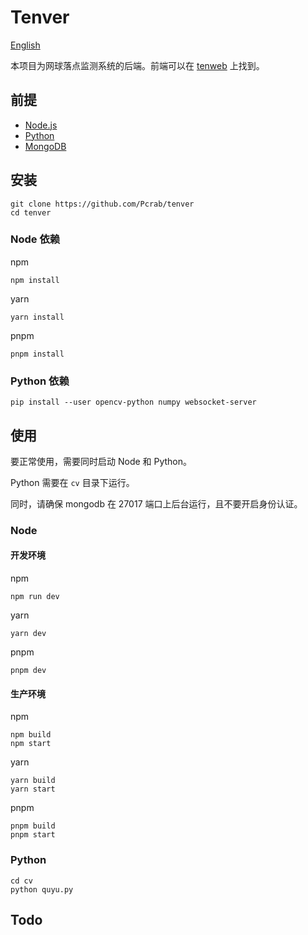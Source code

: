 # Tenver

[English](README.md)

本项目为网球落点监测系统的后端。前端可以在 [tenweb](https://github.com/Pcrab/tenweb) 上找到。

## 前提

* [Node.js](https://nodejs.org/en/)
* [Python](https://www.python.org/)
* [MongoDB](https://www.mongodb.com/)

## 安装

```shell
git clone https://github.com/Pcrab/tenver
cd tenver
```

### Node 依赖

npm

```shell
npm install
```

yarn

```shell
yarn install
```

pnpm

```shell
pnpm install
```

### Python 依赖

```shell
pip install --user opencv-python numpy websocket-server
```

## 使用

要正常使用，需要同时启动 Node 和 Python。

Python 需要在 `cv` 目录下运行。

同时，请确保 mongodb 在 27017 端口上后台运行，且不要开启身份认证。

### Node

#### 开发环境

npm

```shell
npm run dev
```

yarn

```shell
yarn dev
```

pnpm

```shell
pnpm dev
```

#### 生产环境

npm

```shell
npm build
npm start
```

yarn

```shell
yarn build
yarn start
```

pnpm

```shell
pnpm build
pnpm start
```

### Python

```shell
cd cv
python quyu.py
```

## Todo
